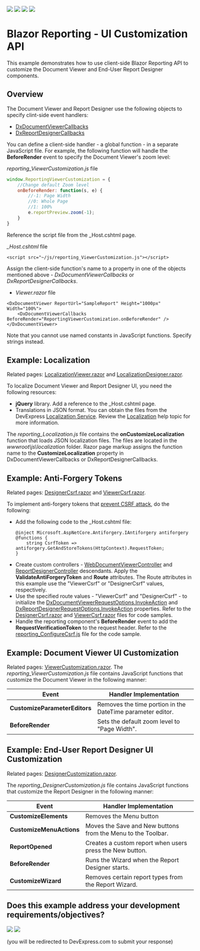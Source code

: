 <!-- default badges list -->
![](https://img.shields.io/endpoint?url=https://codecentral.devexpress.com/api/v1/VersionRange/295795250/21.1.3%2B)
[![](https://img.shields.io/badge/Open_in_DevExpress_Support_Center-FF7200?style=flat-square&logo=DevExpress&logoColor=white)](https://supportcenter.devexpress.com/ticket/details/T931566)
[![](https://img.shields.io/badge/📖_How_to_use_DevExpress_Examples-e9f6fc?style=flat-square)](https://docs.devexpress.com/GeneralInformation/403183)
[![](https://img.shields.io/badge/💬_Leave_Feedback-feecdd?style=flat-square)](#does-this-example-address-your-development-requirementsobjectives)
<!-- default badges end -->
# Blazor Reporting - UI Customization API

This example demonstrates how to use client-side Blazor Reporting API to customize the Document Viewer and End-User Report Designer components.

## Overview
The Document Viewer and Report Designer use the following objects to specify clint-side event handlers:

* [DxDocumentViewerCallbacks](https://docs.devexpress.com/XtraReports/DevExpress.Blazor.Reporting.DxDocumentViewerCallbacks) 
* [DxReportDesignerCallbacks](https://docs.devexpress.com/XtraReports/DevExpress.Blazor.Reporting.DxReportDesignerCallbacks)

You can define a client-side handler - a global function - in a separate JavaScript file. For example, the following function will handle the **BeforeRender** event to specify the Document Viewer's zoom level: 

*reporting_ViewerCustomization.js* file

```javascript
window.ReportingViewerCustomization = {
	//Change default Zoom level
	onBeforeRender: function(s, e) {
	    //-1: Page Width
	    //0: Whole Page
	    //1: 100%
	    e.reportPreview.zoom(-1);
	}
}
```

Reference the script file from the _Host.cshtml page. 

*_Host.cshtml* file
```cshtml
<script src="~/js/reporting_ViewerCustomization.js"></script>
```    

Assign the client-side function's name to a property in one of the objects mentioned above - *DxDocumentViewerCallbacks* or *DxReportDesignerCallbacks*. 

* *Viewer.razor* file
```razor
<DxDocumentViewer ReportUrl="SampleReport" Height="1000px" Width="100%">
	<DxDocumentViewerCallbacks BeforeRender="ReportingViewerCustomization.onBeforeRender" />
</DxDocumentViewer>
``` 
Note that you cannot use named constants in JavaScript functions. Specify strings instead.

## Example: Localization
Related pages: [LocalizationViewer.razor](CS/BlazorReportingEvents/BlazorReportingEvents/Pages/LocalizationViewer.razor) and [LocalizationDesigner.razor](CS/BlazorReportingEvents/BlazorReportingEvents/Pages/LocalizationDesigner.razor).

To localize Document Viewer and Report Designer UI, you need the following resources:

* **jQuery** library. Add a reference to the _Host.cshtml page.
* Translations in JSON format. You can obtain the files from the DevExpress [Localization Service](https://localization.devexpress.com/). Review the [Localization](https://docs.devexpress.com/XtraReports/400932/web-reporting/asp-net-core-reporting/localization#obtain-json-files-from-the-localization-service) help topic for more information.

The *reporting_Localization.js* file contains the **onCustomizeLocalization** function that loads JSON localization files. The files are located in the *wwwroot\js\localization* folder. Razor page markup assigns the function name to the **CustomizeLocalization** property in DxDocumentViewerCallbacks or DxReportDesignerCallbacks. 

## Example: Anti-Forgery Tokens
Related pages: [DesignerCsrf.razor](CS/BlazorReportingEvents/BlazorReportingEvents/Pages/DesignerCsrf.razor) and [ViewerCsrf.razor](CS/BlazorReportingEvents/BlazorReportingEvents/Pages/ViewerCsrf.razor).

To implement anti-forgery tokens that [prevent CSRF attack](https://docs.microsoft.com/en-us/aspnet/web-api/overview/security/preventing-cross-site-request-forgery-csrf-attacks), do the following:

- Add the following code to the _Host.cshtml file:
	```cshtml
	@inject Microsoft.AspNetCore.Antiforgery.IAntiforgery antiforgery
	@functions {
		string CsrfToken => antiforgery.GetAndStoreTokens(HttpContext).RequestToken;
	}
	```
- Create custom controllers - [WebDocumentViewerController](https://docs.devexpress.com/XtraReports/DevExpress.AspNetCore.Reporting.WebDocumentViewer.WebDocumentViewerController) and [ReportDesignerController](https://docs.devexpress.com/XtraReports/DevExpress.AspNetCore.Reporting.ReportDesigner.ReportDesignerController) descendants. Apply the **ValidateAntiForgeryToken** and **Route** attributes. The Route attributes in this example use the "ViewerCsrf" or "DesignerCsrf" values, respectively.
- Use the specified route values - "ViewerCsrf" and "DesignerCsrf" - to initialize the [DxDocumentViewerRequestOptions.InvokeAction](https://docs.devexpress.com/XtraReports/DevExpress.Blazor.Reporting.DxDocumentViewerRequestOptions.InvokeAction) and [DxReportDesignerRequestOptions.InvokeAction](https://docs.devexpress.com/XtraReports/DevExpress.Blazor.Reporting.DxReportDesignerRequestOptions.InvokeAction) properties. Refer to the [DesignerCsrf.razor](CS/BlazorReportingEvents/BlazorReportingEvents/Pages/DesignerCsrf.razor) and [ViewerCsrf.razor](CS/BlazorReportingEvents/BlazorReportingEvents/Pages/ViewerCsrf.razor) files for code samples.
- Handle the reporting component's **BeforeRender** event to add the **RequestVerificationToken** to the request header. Refer to the [reporting_ConfigureCsrf.js](CS/BlazorReportingEvents/BlazorReportingEvents/wwwroot/js/reporting_ConfigureCsrf.js) file for the code sample.

## Example: Document Viewer UI Customization

Related pages: [ViewerCustomization.razor](CS/BlazorReportingEvents/BlazorReportingEvents/Pages/ViewerCustomization.razor).
The *reporting_ViewerCustomization.js* file contains JavaScript functions that customize the Document Viewer in the following manner:

| Event | Handler Implementation |
|-----------|----------------|
| **CustomizeParameterEditors** |	Removes the time portion in the DateTime parameter editor. |
| **BeforeRender** |	Sets the default zoom level to "Page Width". |


## Example: End-User Report Designer UI Customization
Related pages: [DesignerCustomization.razor](CS/BlazorReportingEvents/BlazorReportingEvents/Pages/DesignerCustomization.razor).

The *reporting_DesignerCustomization.js* file contains JavaScript functions that customize the Report Designer in the following manner:

| Event | Handler Implementation |
|-----------|----------------|
| **CustomizeElements** | Removes the Menu button |
| **CustomizeMenuActions** | Moves the Save and New buttons from the Menu to the Toolbar. |
| **ReportOpened** | Creates a custom report when users press the New button. |
| **BeforeRender** | Runs the Wizard when the Report Designer starts. |
| **CustomizeWizard** | Removes certain report types from the Report Wizard. |

<!-- feedback -->
## Does this example address your development requirements/objectives?

[<img src="https://www.devexpress.com/support/examples/i/yes-button.svg"/>](https://www.devexpress.com/support/examples/survey.xml?utm_source=github&utm_campaign=Blazor-Reporting-UI-Customization-API&~~~was_helpful=yes) [<img src="https://www.devexpress.com/support/examples/i/no-button.svg"/>](https://www.devexpress.com/support/examples/survey.xml?utm_source=github&utm_campaign=Blazor-Reporting-UI-Customization-API&~~~was_helpful=no)

(you will be redirected to DevExpress.com to submit your response)
<!-- feedback end -->
